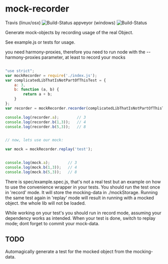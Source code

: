 # mock-recorder
Travis (linux/osx) ![Build-Status](https://api.travis-ci.org/schorsch3000/mock-recorder.svg "Build-Status")
appveyor (windows) ![Build-Status](https://ci.appveyor.com/api/projects/status/github/schorsch3000/mock-recorder?svg=true "Build-Status")



Generate mock-objects by recording usage of the real Object.

See example.js or tests for usage.

you need harmony-proxies, therefore you need to run node with the --harmony-proxies parameter, at least to record your mocks

```javascript

"use strict";
var mockRecorder = require('./index.js');
var complicatedLibThatIsNotPartOfThisTest = {
    a: 3,
    b: function (a, b) {
        return a + b;
    }
};
var recorder = mockRecorder.recorder(complicatedLibThatIsNotPartOfThisTest, "test");

console.log(recorder.a);        // 3
console.log(recorder.b(1,3));   // 4
console.log(recorder.b(5,3));   // 8


// now, lets use our mock:

var mock = mockRecorder.replay('test');


console.log(mock.a);        // 3
console.log(mock.b(1,3));   // 4
console.log(mock.b(5,3));   // 8

```

There is spec/example.spec.js, that's not a real test but an example on how to use the convenience wrapper in your tests.
You should run the test once in 'record' mode. It will store the mocking-data in ./mockStorage.
Running the same test again in 'replay' mode will result in running with a mocked object. the whole lib will not be loaded.


While working on your test's you should run in record mode, assuming your dependency works as intended.
When your test is done, switch to replay mode; dont forget to commit your mock-data.



## TODO
Automagically generate a test for the mocked object from the mocking-data.